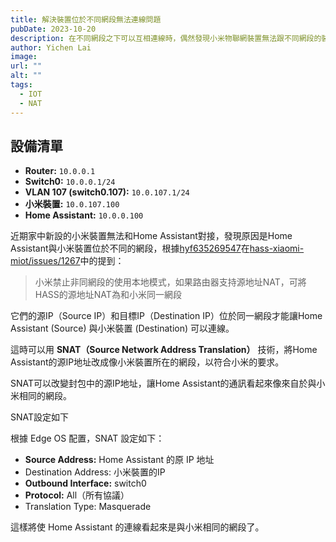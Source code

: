 ```yaml
---
title: 解決裝置位於不同網段無法連線問題
pubDate: 2023-10-20
description: 在不同網段之下可以互相連線時，偶然發現小米物聯網裝置無法跟不同網段的裝置溝通，利用SNAT來偽裝封包來源IP即可解決
author: Yichen Lai
image: 
url: ""
alt: ""
tags:
  - IOT
  - NAT
---
```


## 設備清單

- **Router:** `10.0.0.1`
- **Switch0:** `10.0.0.1/24`
- **VLAN 107 (switch0.107):** `10.0.107.1/24`
- **小米裝置:** `10.0.107.100`
- **Home Assistant:** `10.0.0.100`

近期家中新設的小米裝置無法和Home Assistant對接，發現原因是Home Assistant與小米裝置位於不同的網段，根據[hyf635269547](https://github.com/hyf635269547)在[hass-xiaomi-miot/issues/1267](https://github.com/hyf635269547/hass-xiaomi-miot/issues/1267)中的提到：

> 小米禁止非同網段的使用本地模式，如果路由器支持源地址NAT，可將HASS的源地址NAT為和小米同一網段

它們的源IP（Source IP）和目標IP（Destination IP）位於同一網段才能讓Home Assistant (Source) 與小米裝置 (Destination) 可以連線。

這時可以用 **SNAT（Source Network Address Translation）** 技術，將Home Assistant的源IP地址改成像小米裝置所在的網段，以符合小米的要求。

SNAT可以改變封包中的源IP地址，讓Home Assistant的通訊看起來像來自於與小米相同的網段。

SNAT設定如下

根據 Edge OS 配置，SNAT 設定如下：

- **Source Address:** Home Assistant 的原 IP 地址
- Destination Address: 小米裝置的IP
- **Outbound Interface:** switch0
- **Protocol:** All（所有協議）
- Translation Type: Masquerade

這樣將使 Home Assistant 的連線看起來是與小米相同的網段了。